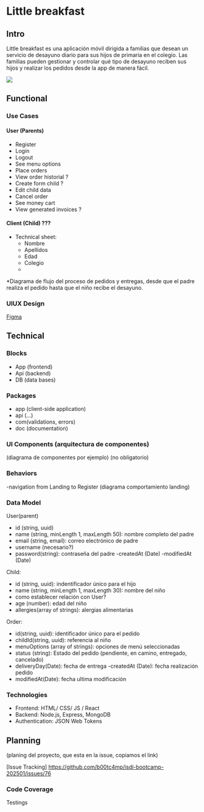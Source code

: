 # Little breakfast

## Intro

Little breakfast es una aplicación móvil dirigida a familias que desean un servicio de desayuno diario para sus hijos de primaria en el colegio. Las familias pueden gestionar y controlar qué tipo de desayuno reciben sus hijos y realizar los pedidos desde la app de manera fácil. 

![](https://media.giphy.com/media/jhzar9OuWE6fq2wHL3/giphy.gif?cid=790b76117idtvpv2k9ng2aoxpxzz0n0rsw3i0zxdmp878j1m&ep=v1_gifs_search&rid=giphy.gif&ct=g)

## Functional

### Use Cases

#### User (Parents)

- Register
- Login
- Logout
- See menu options
- Place orders
- View order historial ?
- Create form child ?
- Edit child data
- Cancel order
- See money cart
- View generated invoices ?

#### Client (Child) ???

- Technical sheet:
    - Nombre
    - Apellidos
    - Edad
    - Colegio
    - 

*Diagrama de flujo del proceso de pedidos y entregas, desde que el padre realiza el pedido hasta que el niño recibe el desayuno.


### UIUX Design

[Figma](https://www.figma.com/design/mG4Nqh9ENq55vFwEB9LV4t/bee-Project?node-id=0-1&p=f&t=Xn8Xhg2kL8RoZMXp-0)

## Technical

### Blocks

- App (frontend)
- Api (backend)
- DB (data bases)

### Packages

- app (client-side application)
- api (...)
- com(validations, errors)
- doc (documentation)


### UI Components (arquitectura de componentes)

(diagrama de componentes por ejemplo)
 (no obligatorio)

### Behaviors

-navigation from Landing to Register
(diagrama comportamiento landing)

### Data Model

User(parent)
- id (string, uuid)
- name (string, minLength 1, maxLength 50): nombre completo del padre
- email (string, email): correo electrónico de padre
- username (necesario?)
- password(string): contraseña del padre
-createdAt (Date)
-modifiedAt (Date)

Child:
- id (string, uuid): indentificador único para el hijo
- name (string, minLength 1, maxLength 30): nombre del niño
- como establecer relación con User?
- age (number): edad del niño
- allergies(array of strings): alergias alimentarias

Order:
- id(string, uuid): identificador único para el pedido
- childId(string, uuid): referencia al niño
- menuOptions (array of strings): opciones de menú seleccionadas
- status (string): Estado del pedido (pendiente, en camino, entregado, cancelado)
- deliveryDay(Date): fecha de entrega
-createdAt (Date): fecha realización pedido
- modifiedAt(Date): fecha ultima modificación

### Technologies

- Frontend: HTML/ CSS/ JS / React
- Backend: Node.js, Express, MongoDB
- Authentication: JSON Web Tokens


## Planning 
(planing del proyecto, que esta en la issue, copiamos el link)

[Issue Tracking] https://github.com/b00tc4mp/isdi-bootcamp-202501/issues/76

### Code Coverage
Testings

